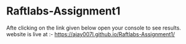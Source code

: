 # Raftlabs-Assignment1
Afte clicking on the link given below open your console to see results.
website is live at :- https://ajay007l.github.io/Raftlabs-Assignment1/
